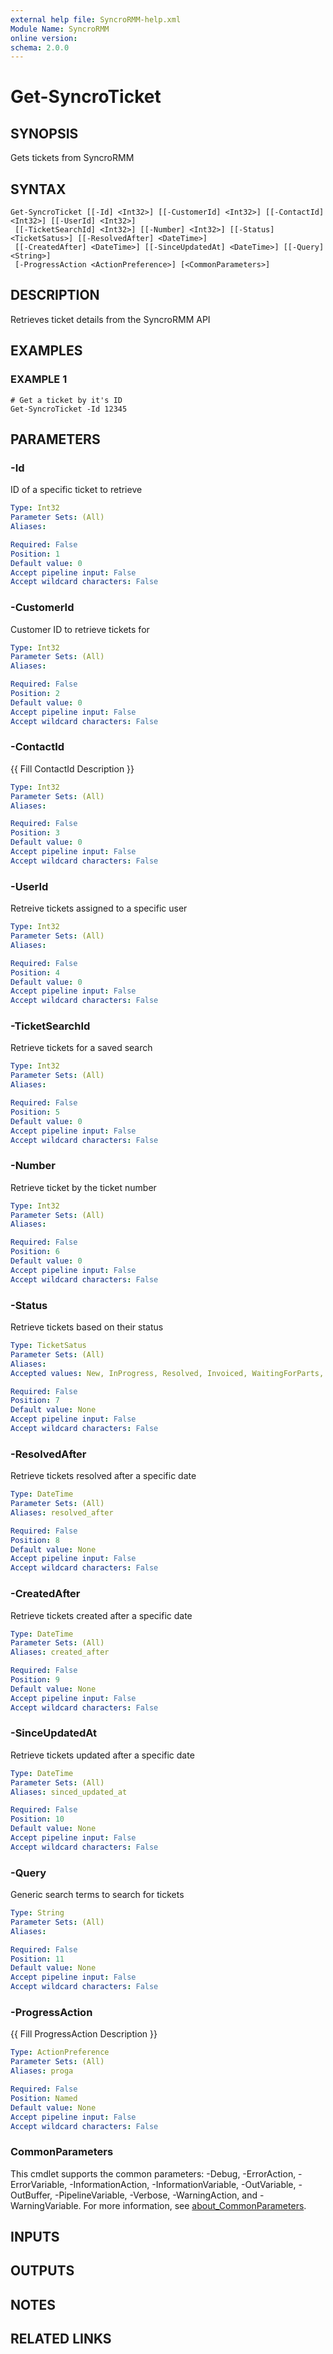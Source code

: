 ```yaml
---
external help file: SyncroRMM-help.xml
Module Name: SyncroRMM
online version:
schema: 2.0.0
---
```


# Get-SyncroTicket

## SYNOPSIS
Gets tickets from SyncroRMM

## SYNTAX

```
Get-SyncroTicket [[-Id] <Int32>] [[-CustomerId] <Int32>] [[-ContactId] <Int32>] [[-UserId] <Int32>]
 [[-TicketSearchId] <Int32>] [[-Number] <Int32>] [[-Status] <TicketSatus>] [[-ResolvedAfter] <DateTime>]
 [[-CreatedAfter] <DateTime>] [[-SinceUpdatedAt] <DateTime>] [[-Query] <String>]
 [-ProgressAction <ActionPreference>] [<CommonParameters>]
```

## DESCRIPTION
Retrieves ticket details from the SyncroRMM API

## EXAMPLES

### EXAMPLE 1
```
# Get a ticket by it's ID
Get-SyncroTicket -Id 12345
```

## PARAMETERS

### -Id
ID of a specific ticket to retrieve

```yaml
Type: Int32
Parameter Sets: (All)
Aliases:

Required: False
Position: 1
Default value: 0
Accept pipeline input: False
Accept wildcard characters: False
```

### -CustomerId
Customer ID to retrieve tickets for

```yaml
Type: Int32
Parameter Sets: (All)
Aliases:

Required: False
Position: 2
Default value: 0
Accept pipeline input: False
Accept wildcard characters: False
```

### -ContactId
{{ Fill ContactId Description }}

```yaml
Type: Int32
Parameter Sets: (All)
Aliases:

Required: False
Position: 3
Default value: 0
Accept pipeline input: False
Accept wildcard characters: False
```

### -UserId
Retreive tickets assigned to a specific user

```yaml
Type: Int32
Parameter Sets: (All)
Aliases:

Required: False
Position: 4
Default value: 0
Accept pipeline input: False
Accept wildcard characters: False
```

### -TicketSearchId
Retrieve tickets for a saved search

```yaml
Type: Int32
Parameter Sets: (All)
Aliases:

Required: False
Position: 5
Default value: 0
Accept pipeline input: False
Accept wildcard characters: False
```

### -Number
Retrieve ticket by the ticket number

```yaml
Type: Int32
Parameter Sets: (All)
Aliases:

Required: False
Position: 6
Default value: 0
Accept pipeline input: False
Accept wildcard characters: False
```

### -Status
Retrieve tickets based on their status

```yaml
Type: TicketSatus
Parameter Sets: (All)
Aliases:
Accepted values: New, InProgress, Resolved, Invoiced, WaitingForParts, WaitingOnCustomer, Scheduled, CustomerReply, NotClosed

Required: False
Position: 7
Default value: None
Accept pipeline input: False
Accept wildcard characters: False
```

### -ResolvedAfter
Retrieve tickets resolved after a specific date

```yaml
Type: DateTime
Parameter Sets: (All)
Aliases: resolved_after

Required: False
Position: 8
Default value: None
Accept pipeline input: False
Accept wildcard characters: False
```

### -CreatedAfter
Retrieve tickets created after a specific date

```yaml
Type: DateTime
Parameter Sets: (All)
Aliases: created_after

Required: False
Position: 9
Default value: None
Accept pipeline input: False
Accept wildcard characters: False
```

### -SinceUpdatedAt
Retrieve tickets updated after a specific date

```yaml
Type: DateTime
Parameter Sets: (All)
Aliases: sinced_updated_at

Required: False
Position: 10
Default value: None
Accept pipeline input: False
Accept wildcard characters: False
```

### -Query
Generic search terms to search for tickets

```yaml
Type: String
Parameter Sets: (All)
Aliases:

Required: False
Position: 11
Default value: None
Accept pipeline input: False
Accept wildcard characters: False
```

### -ProgressAction
{{ Fill ProgressAction Description }}

```yaml
Type: ActionPreference
Parameter Sets: (All)
Aliases: proga

Required: False
Position: Named
Default value: None
Accept pipeline input: False
Accept wildcard characters: False
```

### CommonParameters
This cmdlet supports the common parameters: -Debug, -ErrorAction, -ErrorVariable, -InformationAction, -InformationVariable, -OutVariable, -OutBuffer, -PipelineVariable, -Verbose, -WarningAction, and -WarningVariable. For more information, see [about_CommonParameters](http://go.microsoft.com/fwlink/?LinkID=113216).

## INPUTS

## OUTPUTS

## NOTES

## RELATED LINKS

